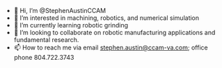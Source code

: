 - 👋 Hi, I’m @StephenAustinCCAM
- 👀 I’m interested in machining, robotics, and numerical simulation
- 🌱 I’m currently learning robotic grinding
- 💞️ I’m looking to collaborate on robotic manufacturing applications and fundamental research.
- 📫 How to reach me via email stephen.austin@ccam-va.com; office phone 804.722.3743

<!---
StephenAustinCCAM/StephenAustinCCAM is a ✨ special ✨ repository because its `README.md` (this file) appears on your GitHub profile.
You can click the Preview link to take a look at your changes.
--->
